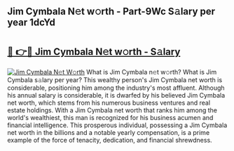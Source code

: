 ## Jim Cymbala N𝚎t w𝚘rth - Part-9Wc S𝚊lary per year 1dcYd

# <h2><a href="http://gc4gmf.nevu.top/?p=Jim+Cymbala">🔗 👉🔴 Jim Cymbala N𝚎t w𝚘rth - S𝚊lary</a></h2>

[![Jim Cymbala N𝚎t W𝚘rth](https://i.imgur.com/Oavwk0R.jpeg)](http://gc4gmf.nevu.top/?p=Jim+Cymbala)
What is Jim Cymbala n𝚎t w𝚘rth? What is Jim Cymbala s𝚊lary per year?
This wealthy person's Jim Cymbala net worth is considerable, positioning him among the industry's most affluent. Although his annual salary is considerable, it is dwarfed by his believed Jim Cymbala net worth, which stems from his numerous business ventures and real estate holdings. With a Jim Cymbala net worth that ranks him among the world's wealthiest, this man is recognized for his business acumen and financial intelligence. This prosperous individual, possessing a Jim Cymbala net worth in the billions and a notable yearly compensation, is a prime example of the force of tenacity, dedication, and financial shrewdness.
